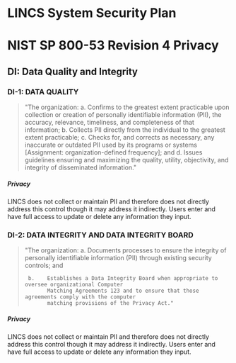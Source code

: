 # LINCS System Security Plan

# NIST SP 800-53 Revision 4 Privacy

## DI: Data Quality and Integrity

### DI-1: DATA QUALITY

> "The organization:
>      a.    Confirms to the greatest extent practicable upon collection or creation
> of personally
>            identifiable information (PII), the accuracy, relevance, timeliness,
> and completeness of that
>            information;
>      b.    Collects PII directly from the individual to the greatest extent practicable;
>      c.    Checks for, and corrects as necessary, any inaccurate or outdated PII
> used by its programs or
>            systems [Assignment: organization-defined frequency]; and
>      d.    Issues guidelines ensuring and maximizing the quality, utility, objectivity,
> and integrity of
>            disseminated information."

##### Privacy

LINCS does not collect or maintain PII and therefore does not directly address this
control though it may address it indirectly. Users enter and have full access to
update or delete any information they input.


### DI-2: DATA INTEGRITY AND DATA INTEGRITY BOARD

> "The organization:
>      a.    Documents processes to ensure the integrity of personally identifiable information (PII)
>            through existing security controls; and
> 
> 
>      b.    Establishes a Data Integrity Board when appropriate to oversee organizational Computer
>            Matching Agreements 123 and to ensure that those agreements comply with the computer
>            matching provisions of the Privacy Act."

##### Privacy

LINCS does not collect or maintain PII and therefore does not directly address this
control though it may address it indirectly. Users enter and have full access to
update or delete any information they input.




